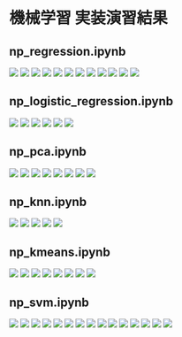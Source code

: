 
# 機械学習 実装演習結果

## np_regression.ipynb

![](../image/機械学習/pra_1.png)
![](../image/機械学習/pra_2.png)
![](../image/機械学習/pra_3.png)
![](../image/機械学習/pra_4.png)
![](../image/機械学習/pra_5.png)
![](../image/機械学習/pra_6.png)
![](../image/機械学習/pra_7.png)
![](../image/機械学習/pra_8.png)
![](../image/機械学習/pra_9.png)
![](../image/機械学習/pra_10.png)
![](../image/機械学習/pra_11.png)
![](../image/機械学習/pra_12.png)

## np_logistic_regression.ipynb

![](../image/機械学習/pra_2-1.png)
![](../image/機械学習/pra_2-2.png)
![](../image/機械学習/pra_2-3.png)
![](../image/機械学習/pra_2-4.png)
![](../image/機械学習/pra_2-5.png)
![](../image/機械学習/pra_2-6.png)

## np_pca.ipynb

![](../image/機械学習/pra_3-1.png)
![](../image/機械学習/pra_3-2.png)
![](../image/機械学習/pra_3-3.png)
![](../image/機械学習/pra_3-4.png)
![](../image/機械学習/pra_3-5.png)
![](../image/機械学習/pra_3-6.png)
![](../image/機械学習/pra_3-7.png)
![](../image/機械学習/pra_3-8.png)

## np_knn.ipynb

![](../image/機械学習/pra_4-1.png)
![](../image/機械学習/pra_4-2.png)
![](../image/機械学習/pra_4-3.png)
![](../image/機械学習/pra_4-4.png)
![](../image/機械学習/pra_4-5.png)

## np_kmeans.ipynb

![](../image/機械学習/pra_5-1.png)
![](../image/機械学習/pra_5-2.png)
![](../image/機械学習/pra_5-3.png)
![](../image/機械学習/pra_5-4.png)
![](../image/機械学習/pra_5-5.png)
![](../image/機械学習/pra_5-6.png)
![](../image/機械学習/pra_5-7.png)
![](../image/機械学習/pra_5-8.png)

## np_svm.ipynb

![](../image/機械学習/pra_6-1.png)
![](../image/機械学習/pra_6-2.png)
![](../image/機械学習/pra_6-3.png)
![](../image/機械学習/pra_6-4.png)
![](../image/機械学習/pra_6-5.png)
![](../image/機械学習/pra_6-6.png)
![](../image/機械学習/pra_6-7.png)
![](../image/機械学習/pra_6-8.png)
![](../image/機械学習/pra_6-9.png)
![](../image/機械学習/pra_6-10.png)
![](../image/機械学習/pra_6-11.png)
![](../image/機械学習/pra_6-12.png)
![](../image/機械学習/pra_6-13.png)
![](../image/機械学習/pra_6-14.png)
![](../image/機械学習/pra_6-15.png)
